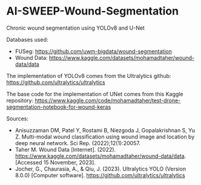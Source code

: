 # AI-SWEEP-Wound-Segmentation
Chronic wound segmentation using YOLOv8 and U-Net

Databases used:

- FUSeg: https://github.com/uwm-bigdata/wound-segmentation
- Wound Data: https://www.kaggle.com/datasets/mohamadtaher/wound-data/data

The implementation of YOLOv8 comes from the Ultralytics github: https://github.com/ultralytics/ultralytics

The base code for the implementation of UNet comes from this Kaggle repository: https://www.kaggle.com/code/mohamadtaher/test-drone-segmentation-notebook-for-wound-keras

Sources:
- Anisuzzaman DM, Patel Y, Rostami B, Niezgoda J, Gopalakrishnan S, Yu Z. Multi-modal wound classification using wound image and location by deep neural network. Sci Rep. (2022);12(1):20057. 
- Taher M. Wound Data [Internet]. (2022). https://www.kaggle.com/datasets/mohamadtaher/wound-data/data. [Accessed 15 November, 2023].
- Jocher, G., Chaurasia, A., & Qiu, J. (2023). Ultralytics YOLO (Version 8.0.0) [Computer software]. https://github.com/ultralytics/ultralytics


